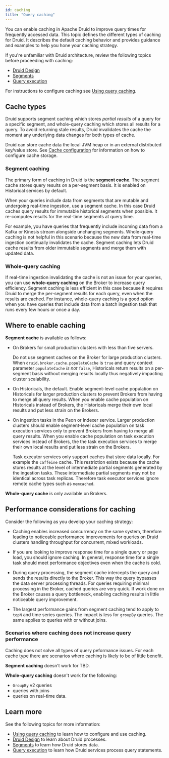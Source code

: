 ```yaml
---
id: caching
title: "Query caching"
---
```


<!--
  ~ Licensed to the Apache Software Foundation (ASF) under one
  ~ or more contributor license agreements.  See the NOTICE file
  ~ distributed with this work for additional information
  ~ regarding copyright ownership.  The ASF licenses this file
  ~ to you under the Apache License, Version 2.0 (the
  ~ "License"); you may not use this file except in compliance
  ~ with the License.  You may obtain a copy of the License at
  ~
  ~   http://www.apache.org/licenses/LICENSE-2.0
  ~
  ~ Unless required by applicable law or agreed to in writing,
  ~ software distributed under the License is distributed on an
  ~ "AS IS" BASIS, WITHOUT WARRANTIES OR CONDITIONS OF ANY
  ~ KIND, either express or implied.  See the License for the
  ~ specific language governing permissions and limitations
  ~ under the License.
  -->

You can enable caching in Apache Druid to improve query times for frequently accessed data. This topic defines the different types of caching for Druid. It describes the default caching behavior and provides guidance and examples to help you hone your caching strategy.

If you're unfamiliar with Druid architecture, review the following topics before proceeding with caching:
- [Druid Design](../design/architecture.md)
- [Segments](../design/segments.md)
- [Query execution](./query-execution)

For instructions to configure caching see [Using query caching](./using-caching.md).

## Cache types

Druid supports segment caching which stores _partial results_ of a query for a specific segment, and whole-query caching which stores all results for a query. To avoid returning stale results, Druid invalidates the cache the moment any underlying data changes for both types of cache.

Druid can store cache data the local JVM heap or in an external distributed key/value store. See [Cache configuration](../configuration/index.md#cache-configuration) for information on how to configure cache storage.

### Segment caching

The primary form of caching in Druid is the **segment cache**. The segment cache stores query results on a per-segment basis. It is enabled on Historical services by default.

When your queries include data from segments that are mutable and undergoing real-time ingestion, use a segment cache. In this case Druid caches query results for immutable historical segments when possible. It re-computes results for the real-time segments at query time.

For example, you have queries that frequently include incoming data from a Kafka or Kinesis stream alongside unchanging segments. Whole-query caching is not helpful in this scenario because the new data from real-time ingestion continually invalidates the cache. Segment caching lets Druid cache results from older immutable segments and merge them with updated data.

### Whole-query caching

If real-time ingestion invalidating the cache is not an issue for your queries, you can use **whole-query caching** on the Broker to increase query efficiency. Segment caching is less efficient in this case because it requires Druid to merge the per-segment results for each query, even when the results are cached. For instance, whole-query caching is a good option when you have queries that include data from a batch ingestion task that runs every few hours or once a day.

## Where to enable caching

**Segment cache** is available as follows:
- On Brokers for small production clusters with less than five servers. 

     Do not use segment caches on the Broker for large production clusters. When `druid.broker.cache.populateCache` is `true` and query context parameter `populateCache` _is not_ `false`, Historicals return results on a per-segment basis without merging results locally thus negatively impacting cluster scalability.

- On Historicals, the default. Enable segment-level cache population on Historicals for larger production clusters to prevent Brokers from having to merge all query results. When you enable cache population on Historicals instead of Brokers, the Historicals merge their own local results and put less strain on the Brokers.

- On ingestion tasks in the Peon or Indexer service. Larger production clusters should enable segment-level cache population on task execution services only to prevent Brokers from having to merge all query results. When you enable cache population on task execution services instead of Brokers, the the task execution services to merge their own local results and put less strain on the Brokers.

     Task executor services only support caches that store data locally. For example the `caffeine` cache. This restriction exists because the cache stores results at the level of intermediate partial segments generated by the ingestion tasks. These intermediate partial segments may not be identical across task replicas. Therefore task executor services ignore remote cache types such as `memcached`.

**Whole-query cache** is only available on Brokers.

## Performance considerations for caching

Consider the following as you develop your caching strategy:
- Caching enables increased concurrency on the same system, therefore leading to noticeable performance improvements for queries on Druid clusters handling throughput for concurrent, mixed workloads.

- If you are looking to improve response time for a single query or page load, you should ignore caching. In general, response time for a single task should meet performance objectives even when the cache is cold.

- During query processing, the segment cache intercepts the query and sends the results directly to the Broker. This way the query bypasses the data server processing threads. For queries requiring minimal processing in the Broker, cached queries are very quick. If work done on the Broker causes a query bottleneck, enabling caching results in little noticeable query improvement.

- The largest performance gains from segment caching tend to apply to `topN` and time series queries. The impact is less for `groupBy` queries.  The same applies to queries with or without joins.

### Scenarios where caching does not increase query performance

Caching does not solve all types of query peformance issues. For each cache type there are scenarios where caching is likely to be of little benefit.

**Segment caching** doesn't work for TBD.

**Whole-query caching** doesn't work for the following:
- `GroupBy` v2 queries
-  queries with joins
-  queries on real-time data.

## Learn more
See the following topics for more information:
- [Using query caching](./using-caching.md) to learn how to configure and use caching.
- [Druid Design](../design/architecture.md) to learn about Druid processes.  
- [Segments](../design/segments.md) to learn how Druid stores data.
- [Query execution](./query-execution) to learn how Druid services process query statements.


